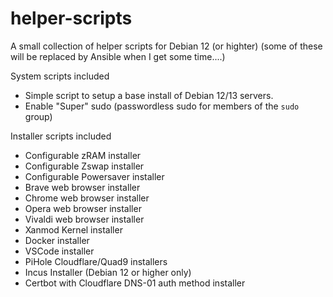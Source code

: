 # helper-scripts

A small collection of helper scripts for Debian 12 (or highter) (some of these will be replaced by Ansible when I get some time....)

System scripts included

- Simple script to setup a base install of Debian 12/13 servers.
- Enable "Super" sudo (passwordless sudo for members of the `sudo` group)

Installer scripts included

- Configurable zRAM installer
- Configurable Zswap installer
- Configurable Powersaver installer
- Brave web browser installer
- Chrome web browser installer
- Opera web browser installer
- Vivaldi web browser installer
- Xanmod Kernel installer
- Docker installer
- VSCode installer
- PiHole Cloudflare/Quad9 installers
- Incus Installer (Debian 12 or higher only)
- Certbot with Cloudflare DNS-01 auth method installer
